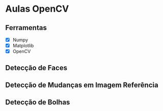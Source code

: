 # Aulas OpenCV

## Ferramentas
 - [x] Numpy 
 - [x] Matplotlib
 - [x] OpenCV

## Detecção de Faces

## Detecção de Mudanças em Imagem Referência

## Detecção de Bolhas
